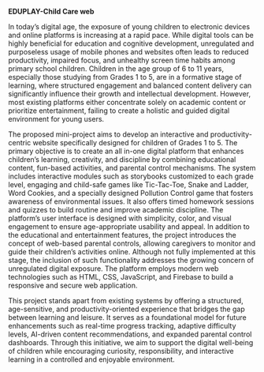 **EDUPLAY-Child Care web**


In today’s digital age, the exposure of young children to electronic devices and online 
platforms is increasing at a rapid pace. While digital tools can be highly beneficial for 
education and cognitive development, unregulated and purposeless usage of mobile phones 
and websites often leads to reduced productivity, impaired focus, and unhealthy screen time 
habits among primary school children. Children in the age group of 6 to 11 years, especially 
those studying from Grades 1 to 5, are in a formative stage of learning, where structured 
engagement and balanced content delivery can significantly influence their growth and 
intellectual development. However, most existing platforms either concentrate solely on 
academic content or prioritize entertainment, failing to create a holistic and guided digital 
environment for young users. 

The proposed mini-project aims to develop an interactive and productivity-centric website 
specifically designed for children of Grades 1 to 5. The primary objective is to create an all
in-one digital platform that enhances children’s learning, creativity, and discipline by 
combining educational content, fun-based activities, and parental control mechanisms. The 
system includes interactive modules such as storybooks customized to each grade level, 
engaging and child-safe games like Tic-Tac-Toe, Snake and Ladder, Word Cookies, and a 
specially designed Pollution Control game that fosters awareness of environmental issues. It 
also offers timed homework sessions and quizzes to build routine and improve academic 
discipline. The platform’s user interface is designed with simplicity, color, and visual 
engagement to ensure age-appropriate usability and appeal. 
In addition to the educational and entertainment features, the project introduces the concept of 
web-based parental controls, allowing caregivers to monitor and guide their children’s 
activities online. Although not fully implemented at this stage, the inclusion of such 
functionality addresses the growing concern of unregulated digital exposure. The platform 
employs modern web technologies such as HTML, CSS, JavaScript, and Firebase to build a 
responsive and secure web application. 

This project stands apart from existing systems by offering a structured, age-sensitive, and 
productivity-oriented experience that bridges the gap between learning and leisure. It serves 
as a foundational model for future enhancements such as real-time progress tracking, adaptive 
difficulty levels, AI-driven content recommendations, and expanded parental control 
dashboards. Through this initiative, we aim to support the digital well-being of children while 
encouraging curiosity, responsibility, and interactive learning in a controlled and enjoyable 
environment.
